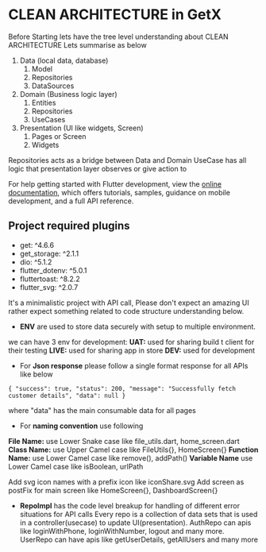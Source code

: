 # CLEAN ARCHITECTURE in GetX

Before Starting lets have the tree level understanding about CLEAN ARCHITECTURE
Lets summarise as below

1. Data (local data, database)
    1. Model
    2. Repositories
    3. DataSources
2. Domain (Business logic layer)
    1. Entities
    2. Repositories
    3. UseCases
3. Presentation (UI like widgets, Screen)
    1. Pages or Screen
    2. Widgets

Repositories acts as a bridge between Data and Domain
UseCase has all logic that presentation layer observes or give action to

For help getting started with Flutter development, view the
[online documentation](https://docs.flutter.dev/), which offers tutorials,
samples, guidance on mobile development, and a full API reference.

## **Project required plugins**
* get: ^4.6.6
* get_storage: ^2.1.1
* dio: ^5.1.2
* flutter_dotenv: ^5.0.1
* fluttertoast: ^8.2.2
* flutter_svg: ^2.0.7

It's a minimalistic project with API call, Please don't expect an amazing UI rather expect something
related to code structure understanding below.

* **ENV** are used to store data securely with setup to multiple environment.

we can have 3 env for development: 
**UAT:** used for sharing build t client for their testing
**LIVE:** used for sharing app in store
**DEV:** used for development

* For **Json response** please follow a single format response for all APIs like below

`{
"success": true,
"status": 200,
"message": "Successfully fetch customer details",
"data": null
}`

where "data" has the main consumable data for all pages

* For **naming convention** use following

**File Name:** use Lower Snake case like file_utils.dart, home_screen.dart
**Class Name:** use Upper Camel case like FileUtils{}, HomeScreen{}
**Function Name:** use Lower Camel case like remove(), addPath()
**Variable Name** use Lower Camel case like isBoolean, urlPath

Add svg icon names with a prefix icon like iconShare.svg
Add screen as postFix for main screen like HomeScreen{}, DashboardScreen{} 

* **RepoImpl** has the code level breakup for handling of different error situations for API calls
Every repo is a collection of data sets that is used in a controller(usecase) to update UI(presentation).
AuthRepo can apis like loginWithPhone, loginWithNumber, logout and many more.
UserRepo can have apis like getUserDetails, getAllUsers and many more

